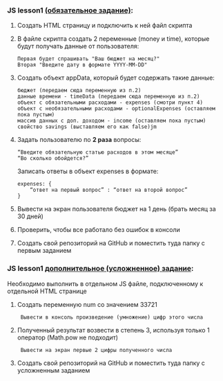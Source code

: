 ### JS lesson1 [(обязательное задание)](index.html): ###

1) Создать HTML страницу и подключить к ней файл скрипта
2) В файле скрипта создать 2 переменные (money и time), которые будут получать данные от пользователя:

       Первая будет спрашивать "Ваш бюджет на месяц?"
       Вторая "Введите дату в формате YYYY-MM-DD"

3) Создать объект appData, который будет содержать такие данные:

       бюджет (передаем сюда переменную из п.2)
       данные времени - timeData (передаем сюда переменную из п.2)
       объект с обязательными расходами - expenses (смотри пункт 4)
       объект с необязательными расходами - optionalExpenses (оставляем пока пустым)
       массив данных с доп. доходом - income (оставляем пока пустым)
       свойство savings (выставляем его как false)jm
       
4) Задать пользователю по **2 раза** вопросы:

       “Введите обязательную статью расходов в этом месяце”
       “Во сколько обойдется?”
  
    Записать ответы в объект expenses в формате: 
    ```
    expenses: {
        “ответ на первый вопрос” : “ответ на второй вопрос”
    }
    ```

5) Вывести на экран пользователя бюджет на 1 день (брать месяц за 30 дней)

6) Проверить, чтобы все работало без ошибок в консоли

7) Создать свой репозиторий на GitHub и поместить туда папку с первым заданием

### JS lesson1 [дополнительное (усложненное) задание](L1-hard/L1-hard.html): ###

Необходимо выполнить в отдельном JS файле, подключенному к отдельной HTML странице

1) Создать переменную num со значением 33721

        Вывести в консоль произведение (умножение) цифр этого числа

2) Полученный результат возвести в степень 3, используя только 1 оператор (Math.pow не подходит)

        Вывести на экран первые 2 цифры полученного числа

3) Создать свой репозиторий на GitHub и поместить туда папку с усложненным заданием